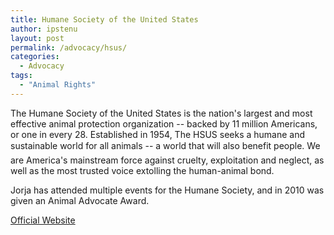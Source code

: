 ```yaml
---
title: Humane Society of the United States
author: ipstenu
layout: post
permalink: /advocacy/hsus/
categories:
  - Advocacy
tags: 
  - "Animal Rights"
---
```


The Humane Society of the United States is the nation's largest and most effective animal protection organization -- backed by 11 million Americans, or one in every 28. Established in 1954, The HSUS seeks a humane and sustainable world for all animals -- a world that will also benefit people. We are America's mainstream force against cruelty, exploitation and neglect, as well as the most trusted voice extolling the human-animal bond.

Jorja has attended multiple events for the Humane Society, and in 2010 was given an Animal Advocate Award.

[Official Website](http://www.humanesociety.org/)